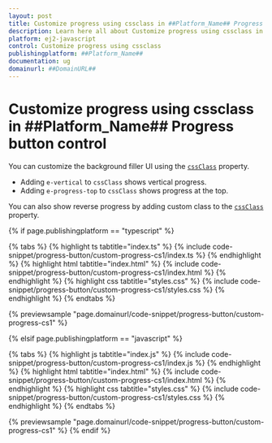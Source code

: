 ```yaml
---
layout: post
title: Customize progress using cssclass in ##Platform_Name## Progress button control | Syncfusion
description: Learn here all about Customize progress using cssclass in Syncfusion ##Platform_Name## Progress button control of Syncfusion Essential JS 2 and more.
platform: ej2-javascript
control: Customize progress using cssclass 
publishingplatform: ##Platform_Name##
documentation: ug
domainurl: ##DomainURL##
---
```


# Customize progress using cssclass in ##Platform_Name## Progress button control

You can customize the background filler UI using the [`cssClass`](../../api/progress-button#cssClass) property.

* Adding `e-vertical` to `cssClass` shows vertical progress.
* Adding `e-progress-top` to `cssClass` shows progress at the top.

You can also show reverse progress by adding custom class to the [`cssClass`](../../api/progress-button#cssClass) property.

{% if page.publishingplatform == "typescript" %}

 {% tabs %}
{% highlight ts tabtitle="index.ts" %}
{% include code-snippet/progress-button/custom-progress-cs1/index.ts %}
{% endhighlight %}
{% highlight html tabtitle="index.html" %}
{% include code-snippet/progress-button/custom-progress-cs1/index.html %}
{% endhighlight %}
{% highlight css tabtitle="styles.css" %}
{% include code-snippet/progress-button/custom-progress-cs1/styles.css %}
{% endhighlight %}
{% endtabs %}
        
{% previewsample "page.domainurl/code-snippet/progress-button/custom-progress-cs1" %}

{% elsif page.publishingplatform == "javascript" %}

{% tabs %}
{% highlight js tabtitle="index.js" %}
{% include code-snippet/progress-button/custom-progress-cs1/index.js %}
{% endhighlight %}
{% highlight html tabtitle="index.html" %}
{% include code-snippet/progress-button/custom-progress-cs1/index.html %}
{% endhighlight %}
{% highlight css tabtitle="styles.css" %}
{% include code-snippet/progress-button/custom-progress-cs1/styles.css %}
{% endhighlight %}
{% endtabs %}

{% previewsample "page.domainurl/code-snippet/progress-button/custom-progress-cs1" %}
{% endif %}
